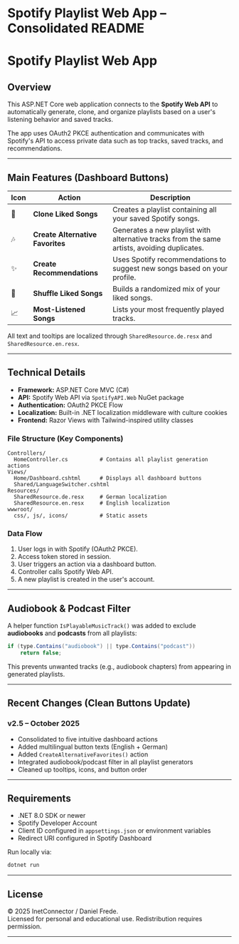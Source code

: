 # Spotify Playlist Web App – Consolidated README

# Spotify Playlist Web App

## Overview
This ASP.NET Core web application connects to the **Spotify Web API** to automatically generate, clone, and organize playlists based on a user's listening behavior and saved tracks.

The app uses OAuth2 PKCE authentication and communicates with Spotify's API to access private data such as top tracks, saved tracks, and recommendations.

---

## Main Features (Dashboard Buttons)

| Icon | Action | Description |
|------|---------|-------------|
| 📜 | **Clone Liked Songs** | Creates a playlist containing all your saved Spotify songs. |
| 🎶 | **Create Alternative Favorites** | Generates a new playlist with alternative tracks from the same artists, avoiding duplicates. |
| ✨ | **Create Recommendations** | Uses Spotify recommendations to suggest new songs based on your profile. |
| 🔀 | **Shuffle Liked Songs** | Builds a randomized mix of your liked songs. |
| 📈 | **Most-Listened Songs** | Lists your most frequently played tracks. |

All text and tooltips are localized through `SharedResource.de.resx` and `SharedResource.en.resx`.

---

## Technical Details

- **Framework:** ASP.NET Core MVC (C#)  
- **API:** Spotify Web API via `SpotifyAPI.Web` NuGet package  
- **Authentication:** OAuth2 PKCE Flow  
- **Localization:** Built-in .NET localization middleware with culture cookies  
- **Frontend:** Razor Views with Tailwind-inspired utility classes  

### File Structure (Key Components)
```
Controllers/
  HomeController.cs          # Contains all playlist generation actions
Views/
  Home/Dashboard.cshtml      # Displays all dashboard buttons
  Shared/LanguageSwitcher.cshtml
Resources/
  SharedResource.de.resx     # German localization
  SharedResource.en.resx     # English localization
wwwroot/
  css/, js/, icons/          # Static assets
```

### Data Flow
1. User logs in with Spotify (OAuth2 PKCE).  
2. Access token stored in session.  
3. User triggers an action via a dashboard button.  
4. Controller calls Spotify Web API.  
5. A new playlist is created in the user's account.  

---

## Audiobook & Podcast Filter

A helper function `IsPlayableMusicTrack()` was added to exclude **audiobooks** and **podcasts** from all playlists:
```csharp
if (type.Contains("audiobook") || type.Contains("podcast"))
    return false;
```
This prevents unwanted tracks (e.g., audiobook chapters) from appearing in generated playlists.

---

## Recent Changes (Clean Buttons Update)

### v2.5 – October 2025
- Consolidated to five intuitive dashboard actions  
- Added multilingual button texts (English + German)  
- Added `CreateAlternativeFavorites()` action  
- Integrated audiobook/podcast filter in all playlist generators  
- Cleaned up tooltips, icons, and button order  

---

## Requirements

- .NET 8.0 SDK or newer  
- Spotify Developer Account  
- Client ID configured in `appsettings.json` or environment variables  
- Redirect URI configured in Spotify Dashboard

Run locally via:
```bash
dotnet run
```

---

## License
© 2025 InetConnector / Daniel Frede.  
Licensed for personal and educational use. Redistribution requires permission.

---
